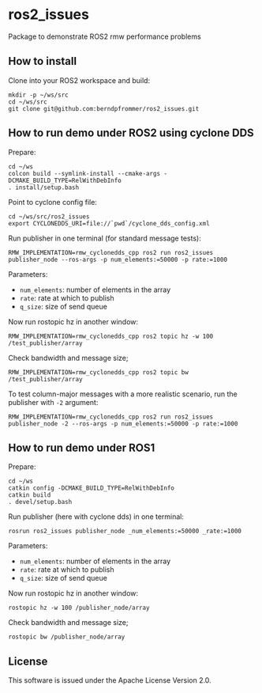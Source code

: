 # ros2_issues

Package to demonstrate ROS2 rmw performance problems

## How to install

Clone into your ROS2 workspace and build:
```
mkdir -p ~/ws/src
cd ~/ws/src
git clone git@github.com:berndpfrommer/ros2_issues.git
```

## How to run demo under ROS2 using cyclone DDS
Prepare:
```
cd ~/ws
colcon build --symlink-install --cmake-args -DCMAKE_BUILD_TYPE=RelWithDebInfo
. install/setup.bash
```
Point to cyclone config file:
```
cd ~/ws/src/ros2_issues
export CYCLONEDDS_URI=file://`pwd`/cyclone_dds_config.xml
```
Run publisher in one terminal (for standard message tests):
```
RMW_IMPLEMENTATION=rmw_cyclonedds_cpp ros2 run ros2_issues publisher_node --ros-args -p num_elements:=50000 -p rate:=1000
```
Parameters:
- ``num_elements``: number of elements in the array
- ``rate``: rate at which to publish
- ``q_size``: size of send queue

Now run rostopic hz in another window:
```
RMW_IMPLEMENTATION=rmw_cyclonedds_cpp ros2 topic hz -w 100 /test_publisher/array
```

Check bandwidth and message size;
```
RMW_IMPLEMENTATION=rmw_cyclonedds_cpp ros2 topic bw /test_publisher/array
```

To test column-major messages with a more realistic scenario, run the publisher with ``-2`` argument:
```
RMW_IMPLEMENTATION=rmw_cyclonedds_cpp ros2 run ros2_issues publisher_node -2 --ros-args -p num_elements:=50000 -p rate:=1000
```

## How to run demo under ROS1
Prepare:
```
cd ~/ws
catkin config -DCMAKE_BUILD_TYPE=RelWithDebInfo
catkin build
. devel/setup.bash
```
Run publisher (here with cyclone dds) in one terminal:
```
rosrun ros2_issues publisher_node _num_elements:=50000 _rate:=1000
```
Parameters:
- ``num_elements``: number of elements in the array
- ``rate``: rate at which to publish
- ``q_size``: size of send queue

Now run rostopic hz in another window:
```
rostopic hz -w 100 /publisher_node/array
```

Check bandwidth and message size;
```
rostopic bw /publisher_node/array
```

## License

This software is issued under the Apache License Version 2.0.
